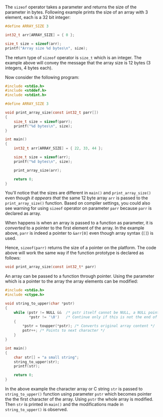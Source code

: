 The `sizeof` operator takes a parameter and returns the size of the parameter in bytes. Following example prints the size of an array with 3 element, each is a 32 bit integer:

```C
#define ARRAY_SIZE 3

int32_t arr[ARRAY_SIZE] = { 0 };

size_t size = sizeof(arr);
printf("Array size %d bytes\n", size);
```

The return type of `sizeof` operator is `size_t` which is an integer. The example above will convey the message that the array size is 12 bytes (3 integers, 4 bytes each).

Now consider the following program:

```C runnable
#include <stdio.h>
#include <stddef.h>
#include <stdint.h>

#define ARRAY_SIZE 3

void print_array_size(const int32_t parr[])
{
	size_t size = sizeof(parr);
	printf("%d bytes\n", size);
}

int main()
{
	int32_t arr[ARRAY_SIZE] = { 22, 33, 44 };

	size_t size = sizeof(arr);
	printf("%d bytes\n", size);

	print_array_size(arr);

	return 0;
}
```

You'll notice that the sizes are different in `main()` and `print_array_size()` even though _it appears that_ the same 12 byte array `arr` is passed to the `print_array_size()` function. Based on compiler settings, you could also see warning for using `sizeof` operator on parameter `parr` because `parr` is declared as array.

When happens is when an array is passed to a function as parameter, it is _converted_ to a pointer to the first element of the array. In the example above, `parr` is indeed a pointer to `&arr[0]` even though array syntax (`[]`) is used.

Hence, `sizeof(parr)` returns the size of a pointer on the platform. The code above will work the same way if the function prototype is declared as follows:

```C
void print_array_size(const int32_t* parr)
```

An array can be passed to a function through pointer. Using the parameter which is a pointer to the array the array elements can be modified:

```C runnable
#include <stdio.h>
#include <ctype.h>

void string_to_upper(char *pstr)
{
	while (pstr != NULL &&  /* pstr itself cannot be NULL, a NULL pointer cannot be dereferenced */
	       *pstr != '\0')   /* Continue only if this is not the end of the string */
	{
		*pstr = toupper(*pstr); /* Converts original array content */
		pstr++; /* Points to next character */
	}
}

int main()
{
	char str[] = "a small string";
	string_to_upper(str);
	printf(str);

	return 0;
}
```

In the above example the character array or C string `str` is passed to `string_to_upper()` function using parameter `pstr` which becomes pointer the the first character of the array. Using `pstr` the whole array is modified. Then `str` is printed in `main()` and the modifications made in `string_to_upper()` is observed.

